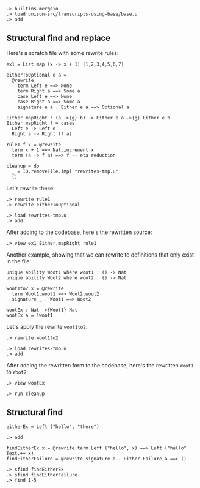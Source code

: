 
```ucm:hide
.> builtins.mergeio
.> load unison-src/transcripts-using-base/base.u
.> add
```

## Structural find and replace

Here's a scratch file with some rewrite rules: 

```unison:hide rewrites-tmp.u
ex1 = List.map (x -> x + 1) [1,2,3,4,5,6,7] 

eitherToOptional e a =
  @rewrite
    term Left e ==> None
    term Right a ==> Some a
    case Left e ==> None
    case Right a ==> Some a
    signature e a . Either e a ==> Optional a

Either.mapRight : (a ->{g} b) -> Either e a ->{g} Either e b
Either.mapRight f = cases
  Left e -> Left e
  Right a -> Right (f a)

rule1 f x = @rewrite 
  term x + 1 ==> Nat.increment x
  term (a -> f a) ==> f -- eta reduction

cleanup = do 
  _ = IO.removeFile.impl "rewrites-tmp.u"
  ()
```

Let's rewrite these:

```ucm
.> rewrite rule1
.> rewrite eitherToOptional
```

```ucm:hide
.> load rewrites-tmp.u
.> add
```

After adding to the codebase, here's the rewritten source:

```ucm
.> view ex1 Either.mapRight rule1
```

Another example, showing that we can rewrite to definitions that only exist in the file:

```unison:hide rewrites-tmp.u
unique ability Woot1 where woot1 : () -> Nat
unique ability Woot2 where woot2 : () -> Nat

woot1to2 x = @rewrite 
  term Woot1.woot1 ==> Woot2.woot2
  signature _ . Woot1 ==> Woot2 

wootEx : Nat ->{Woot1} Nat 
wootEx a = !woot1
```

Let's apply the rewrite `woot1to2`:

```ucm
.> rewrite woot1to2
```

```ucm:hide
.> load rewrites-tmp.u
.> add
```

After adding the rewritten form to the codebase, here's the rewritten `Woot1` to `Woot2`:

```ucm
.> view wootEx 
```

```ucm:hide
.> run cleanup
```

## Structural find

```unison:hide
eitherEx = Left ("hello", "there")
```

```ucm:hide
.> add
```

```unison:hide
findEitherEx x = @rewrite term Left ("hello", x) ==> Left ("hello" Text.++ x) 
findEitherFailure = @rewrite signature a . Either Failure a ==> () 
```

```ucm
.> sfind findEitherEx
.> sfind findEitherFailure
.> find 1-5
```